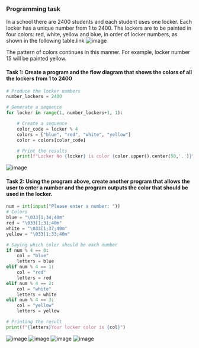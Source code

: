  ### Programming task
 In a school there are 2400 students and each student uses one locker. Each locker has a unique number from 1 to 2400. The lockers are to be painted in four colors: red, white, yellow and blue, in order of locker numbers, as shown in the following table.link
![image](https://user-images.githubusercontent.com/89135778/190984718-40e31603-486e-47c8-8230-07fdc51d14ee.png)

The pattern of colors continues in this manner. For example, locker number 15 will be painted yellow.


#### Task 1: Create a program and the flow diagram that shows the colors of all the lockers from 1 to 2400
```.py
# Produce the locker numbers
number_lockers = 2400

# Generate a sequence
for locker in range(1, number_lockers+1, 1):

    # Create a sequence
    color_code = locker % 4
    colors = ["blue", "red", "white", "yellow"]
    color = colors[color_code]

    # Print the results
    print(f"Locker No {locker} is color {color.upper().center(50,'.')}")
```
![image](https://user-images.githubusercontent.com/89135778/190985675-f8767849-1ca2-4fe0-a9a9-acda680f1cef.png)


#### Task 2: Using the program above, create another program that allows the user to enter a number and the program outputs the color that should be used in the locker.
```.py
num = int(input("Please enter a number: "))
# Colors
blue = "\033[1;34;40m"
red = "\033[1;31;40m"
white = "\033[1;37;40m"
yellow = "\033[1;33;40m"

# Saying which color should be each number
if num % 4 == 0:
    col = "blue"
    letters = blue
elif num % 4 == 1:
    col = "red"
    letters = red
elif num % 4 == 2:
    col = "white"
    letters = white
elif num % 4 == 3:
    col = "yellow"
    letters = yellow

# Printing the result
print(f"{letters}Your locker color is {col}")
```
![image](https://user-images.githubusercontent.com/89135778/190985940-8381dd62-4baf-49ba-87ed-33ecbbec7df5.png)
![image](https://user-images.githubusercontent.com/89135778/190986005-aee5011b-54ee-41ae-994d-4fc0135441ad.png)
![image](https://user-images.githubusercontent.com/89135778/190986079-cf786152-8b77-4541-a080-16806d49a018.png)
![image](https://user-images.githubusercontent.com/89135778/190986280-ad7db61b-fffa-4c17-90be-488ef8cd54c8.png)


